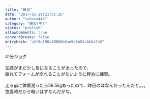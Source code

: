 ```yaml
---
title: "練習"
date: '2017-01-29T21:05:26'
author: "subaru44k"
category: "練習(中)"
status: "publish"
allowComments: true
convertBreaks: false
entryHash: "a5f0a190a20066b0ae9e1b84cbb5a7b6"
---
```

41分ジョグ<br>
<br>
左膝がまだ少し気になることがあったので、<br>
疲れてフォームが崩れることがないように軽めに練習。<br>
<br>
走る前に体重測ったら58.5kgあったので、昨日のはなんだったんだと。。。<br>
空腹時だから軽いはずなんだがな。
